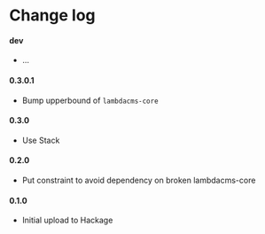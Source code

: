 Change log
==========

#### dev
* ...

#### 0.3.0.1
* Bump upperbound of `lambdacms-core`

#### 0.3.0
* Use Stack

#### 0.2.0
* Put constraint to avoid dependency on broken lambdacms-core

#### 0.1.0
* Initial upload to Hackage
